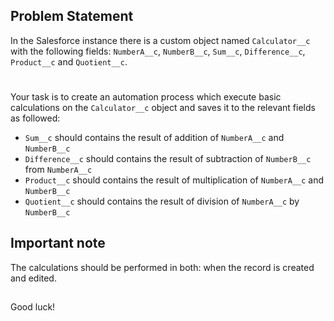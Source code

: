 ## Problem Statement
In the Salesforce instance there is a custom object named `Calculator__c` with the following fields: `NumberA__c`, `NumberB__c`, `Sum__c`, `Difference__c`, `Product__c` and `Quotient__c`. 

#
Your task is to create an automation process which execute basic calculations on the `Calculator__c` object and saves it to the relevant fields as followed:
- `Sum__c` should contains the result of addition of `NumberA__c` and `NumberB__c`
- `Difference__c` should contains the result of subtraction of `NumberB__c` from `NumberA__c`
- `Product__c` should contains the result of multiplication of `NumberA__c` and `NumberB__c`
- `Quotient__c` should contains the result of division of `NumberA__c` by `NumberB__c`

## Important note
The calculations should be performed in both: when the record is created and edited.

##
Good luck!